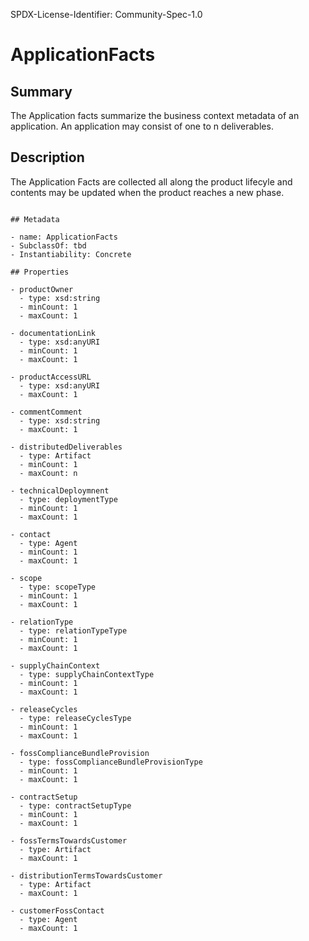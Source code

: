 SPDX-License-Identifier: Community-Spec-1.0

# ApplicationFacts

## Summary

The Application facts summarize the business context metadata of an application. An application may consist of one to n deliverables.

## Description

The Application Facts are collected all along the product lifecyle and contents may be updated when the product reaches a new phase.
```

## Metadata

- name: ApplicationFacts
- SubclassOf: tbd
- Instantiability: Concrete

## Properties

- productOwner
  - type: xsd:string
  - minCount: 1
  - maxCount: 1

- documentationLink
  - type: xsd:anyURI
  - minCount: 1
  - maxCount: 1

- productAccessURL
  - type: xsd:anyURI
  - maxCount: 1

- commentComment
  - type: xsd:string
  - maxCount: 1

- distributedDeliverables
  - type: Artifact
  - minCount: 1
  - maxCount: n

- technicalDeploymnent
  - type: deploymentType
  - minCount: 1
  - maxCount: 1

- contact
  - type: Agent
  - minCount: 1
  - maxCount: 1

- scope
  - type: scopeType
  - minCount: 1
  - maxCount: 1

- relationType
  - type: relationTypeType
  - minCount: 1
  - maxCount: 1

- supplyChainContext
  - type: supplyChainContextType
  - minCount: 1
  - maxCount: 1

- releaseCycles
  - type: releaseCyclesType
  - minCount: 1
  - maxCount: 1

- fossComplianceBundleProvision
  - type: fossComplianceBundleProvisionType
  - minCount: 1
  - maxCount: 1

- contractSetup
  - type: contractSetupType
  - minCount: 1
  - maxCount: 1

- fossTermsTowardsCustomer
  - type: Artifact
  - maxCount: 1

- distributionTermsTowardsCustomer
  - type: Artifact
  - maxCount: 1

- customerFossContact
  - type: Agent
  - maxCount: 1
